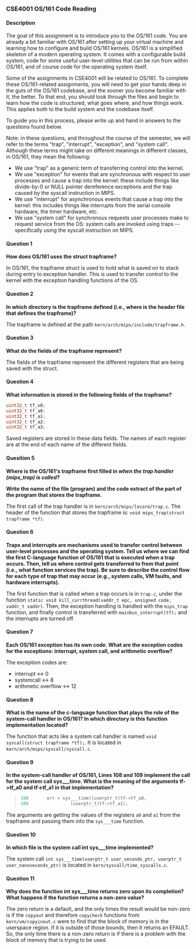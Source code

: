 ### CSE4001 OS/161 Code Reading

#### Description

The goal of this assignment is to introduce you to the OS/161 code. You are already a bit familiar with OS/161 after setting up your virtual machine and learning how to configure and build OS/161 kernels. OS/161 is a simplified skeleton of a modern operating system. It comes with a configurable build system, code for some useful user-level utilities that can be run from within OS/161, and of course code for the operating system itself.

Some of the assignments in CSE4001 will be related to OS/161. To complete these OS/161-related assignments, you will need to get your hands deep in the guts of the OS/161 codebase, and the sooner you become familiar with it, the better. To that end, you should look through the files and begin to learn how the code is structured, what goes where, and how things work. This applies both to the build system and the codebase itself.

To guide you in this process, please write up and hand in answers to the questions found below.

Note: in these questions, and throughout the course of the semester, we will refer to the terms "trap", "interrupt", "exception", and "system call". Although these terms might take on different meanings in different classes, in OS/161, they mean the following:

- We use "trap" as a generic term of transferring control into the kernel.
- We use "exception" for events that are synchronous with respect to user processes and cause a trap into the kernel: these include things like divide-by-0 or NULL pointer dereference exceptions and the trap caused by the syscall instruction in MIPS.
- We use "interrupt" for asynchronous events that cause a trap into the kernel: this includes things like interrupts from the serial console hardware, the timer hardware, etc.
- We use "system call" for synchronous requests user processes make to request service from the OS: system calls are invoked using traps -- specifically using the syscall instruction on MIPS.


#### Question 1
**How does OS/161 uses the struct trapframe?**

In OS/161, the trapframe struct is used to hold what is saved on to stack during entry to exception handler. This is used to transfer control to the kernel with the exception handling functions of the OS.

#### Question 2
**In which directory is the trapframe defined (i.e., where is the header file that defines the trapframe)?**

The trapframe is defined at the path `kern/arch/mips/include/trapframe.h`.

#### Question 3
**What do the fields of the trapframe represent?**

The fields of the trapframe represent the different registers that are being saved with the struct.

#### Question 4

**What information is stored in the following fields of the trapframe?**
```c
uint32_t tf_v0;
uint32_t tf_a0;
uint32_t tf_a1;
uint32_t tf_a2;
uint32_t tf_a3;
```

Saved registers are stored in these data fields. The names of each register are at the end of each name of the different fields.

#### Quesition 5
**Where is the OS/161's trapframe first filled in *when the trap handler (mips_trap) is called*?**

**Write the name of the file (program) and the code extract of the part of the program that stores the trapframe.**

The first call of the trap handler is in `kern/arch/mips/locore/trap.c`. The header of the function that stores the trapframe is: `void mips_trap(struct trapframe *tf)`.


#### Question 6

**Traps and interrupts are mechanisms used to transfer control between user-level processes and the operating system. Tell us where we can find the first C-language function of OS/161 that is executed when a trap occurs. Then, tell us where control gets transferred to from that point (i.e., what function services the trap). Be sure to describe the control flow for each type of trap that may occur (e.g., system calls, VM faults, and hardware interrupts).**

The first function that is called when a trap occurs is in `trap.c`, under the function `static void kill_currthread(vaddr_t epc, unsigned code, vaddr_t vaddr)`. Then, the exception handling is handled with the `mips_trap` function, and finally control is transferred with `mainbus_interrupt(tf);` and the interrupts are turned off.

#### Question 7
**Each OS/161 exception has its own code. What are the exception codes for the exceptions: interrupt, system call, and arithmetic overflow?**

The exception codes are:
- interrupt <-> 0
- systemcall <-> 8
- arithmetic overflow <-> 12

#### Question 8
**What is the name of the c-language function that plays the role of the system-call handler in OS/161? In which directory is this function implementation located?**

The function that acts like a system call handler is named `void syscall(struct trapframe *tf);`. It is located in `kern/arch/mips/syscall/syscall.c`.

#### Question 9
**In the system-call handler of OS/161, Lines 108 and 109 implement the call for the system call sys___time. What is the meaning of the arguments  tf->tf_a0 and tf->tf_a1 in that implementation?**

>```c
> 108 		err = sys___time((userptr_t)tf->tf_a0,
> 109				 (userptr_t)tf->tf_a1);
>```

The arguments are getting the values of the registers `a0` and `a1` from the trapframe and passing them into the `sys___time` function.

#### Question 10
**In which file is the system call int sys___time implemented?**

The system call `int sys___time(userptr_t user_seconds_ptr, userptr_t user_nanoseconds_ptr)` is located in `kern/syscall/time_syscalls.c`.

#### Question 11
**Why does the function  int sys___time returns zero upon its completion? What happens if the function returns a non-zero value?**

The zero return is a default, and the only times the result would be non-zero is if the `copyout` and therefore `copycheck` functions from `kern/vm/copyinout.c` were to find that the block of memory is in the userspace region. If it is outside of those bounds, then it returns an EFAULT. So, the only time there is a non-zero return is if there is a problem with the block of memory that is trying to be used.
